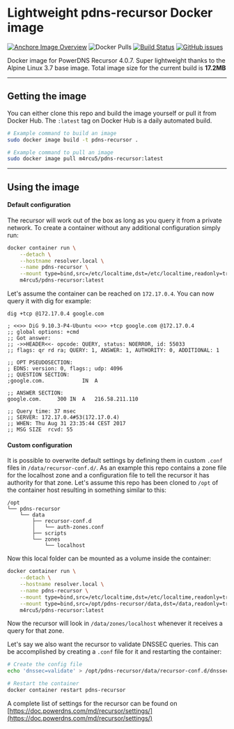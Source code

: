 # Lightweight pdns-recursor Docker image
[![Anchore Image Overview](https://anchore.io/service/badges/image/16fe22cef64d4c60f420e479aedea43bb5668bcb02302fea27391bf70057512c)](https://anchore.io/image/dockerhub/m4rcu5%2Fpdns-recursor%3Alatest) ![Docker Pulls](https://img.shields.io/docker/pulls/m4rcu5/pdns-recursor.svg) [![Build Status](https://travis-ci.org/m4rcu5nl/docker-pdns-recursor-alpine.svg?branch=master)](https://travis-ci.org/m4rcu5nl/docker-pdns-recursor-alpine) [![GitHub issues](https://img.shields.io/github/issues/m4rcu5nl/docker-pdns-recursor-alpine.svg)](https://github.com/m4rcu5nl/docker-pdns-recursor-alpine/issues)  

Docker image for PowerDNS Recursor 4.0.7. Super lightweight thanks to the Alpine Linux 3.7 base image. Total image size for the current build is **17.2MB**
- - -
## Getting the image
You can either clone this repo and build the image yourself or pull it from Docker Hub. The `:latest` tag on Docker Hub is a daily automated build.

```bash
# Example command to build an image
sudo docker image build -t pdns-recursor .

# Example command to pull an image
sudo docker image pull m4rcu5/pdns-recursor:latest
```
- - -
## Using the image

#### Default configuration
The recursor will work out of the box as long as you query it from a private network. To create a container without any additional configuration simply run:
```bash
docker container run \
    --detach \
    --hostname resolver.local \
    --name pdns-recursor \
    --mount type=bind,src=/etc/localtime,dst=/etc/localtime,readonly=true \
    m4rcu5/pdns-recursor:latest
```
Let's assume the container can be reached on `172.17.0.4`. You can now query it with dig for example:
```
dig +tcp @172.17.0.4 google.com

; <<>> DiG 9.10.3-P4-Ubuntu <<>> +tcp google.com @172.17.0.4
;; global options: +cmd
;; Got answer:
;; ->>HEADER<<- opcode: QUERY, status: NOERROR, id: 55033
;; flags: qr rd ra; QUERY: 1, ANSWER: 1, AUTHORITY: 0, ADDITIONAL: 1

;; OPT PSEUDOSECTION:
; EDNS: version: 0, flags:; udp: 4096
;; QUESTION SECTION:
;google.com.            IN  A

;; ANSWER SECTION:
google.com.     300 IN  A   216.58.211.110

;; Query time: 37 msec
;; SERVER: 172.17.0.4#53(172.17.0.4)
;; WHEN: Thu Aug 31 23:35:44 CEST 2017
;; MSG SIZE  rcvd: 55
```

#### Custom configuration
It is possible to overwrite default settings by defining them in custom `.conf` files in `/data/recursor-conf.d/`. As an example this repo contains a zone file for the localhost zone and a configuration file to tell the recursor it has authority for that zone. Let's assume this repo has been cloned to `/opt` of the container host resulting in something similar to this:  

```
/opt
└── pdns-recursor
    └── data
        ├── recursor-conf.d
        │   └── auth-zones.conf
        ├── scripts
        └── zones
            └── localhost
```
Now this local folder can be mounted as a volume inside the container:  
```bash
docker container run \
    --detach \
    --hostname resolver.local \
    --name pdns-recursor \
    --mount type=bind,src=/etc/localtime,dst=/etc/localtime,readonly=true \
    --mount type=bind,src=/opt/pdns-recursor/data,dst=/data,readonly=true \
    m4rcu5/pdns-recursor:latest
```
Now the recursor will look in `/data/zones/localhost` whenever it receives a query for that zone.  

Let's say we also want the recursor to validate DNSSEC queries. This can be accomplished by creating a `.conf` file for it and restarting the container:
```bash
# Create the config file
echo 'dnssec=validate' > /opt/pdns-recursor/data/recursor-conf.d/dnssec.conf

# Restart the container
docker container restart pdns-recursor
```
A complete list of settings for the recursor can be found on [https://doc.powerdns.com/md/recursor/settings/](https://doc.powerdns.com/md/recursor/settings/)
